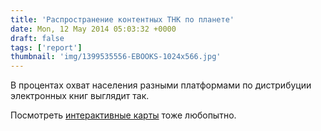 ```yaml
---
title: 'Распространение контентных ТНК по планете'
date: Mon, 12 May 2014 05:03:32 +0000
draft: false
tags: ['report']
thumbnail: 'img/1399535556-EBOOKS-1024x566.jpg'
---
```


В процентах охват населения разными платформами по дистрибуции электронных книг выглядит так.

Посмотреть [интерактивные карты](http://www.macstories.net/stories/mapping-the-international-availability-of-entertainment-services/) тоже любопытно.